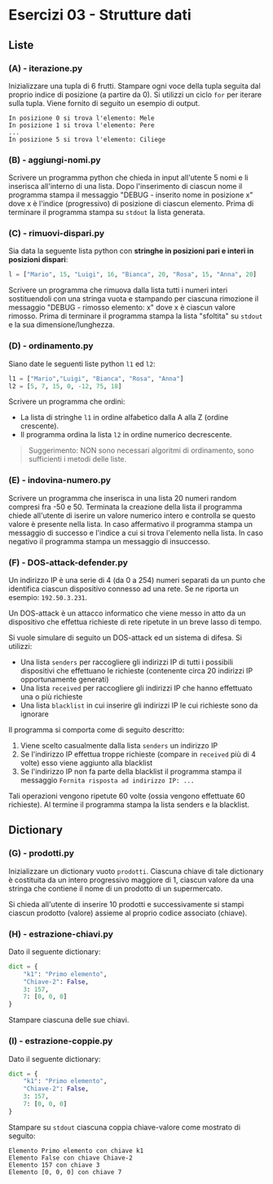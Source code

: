 # Esercizi 03 - Strutture dati

## Liste

### (A) - iterazione.py

Inizializzare una tupla di 6 frutti. Stampare ogni voce della tupla seguita dal proprio indice di posizione (a partire da 0). Si utilizzi un ciclo `for` per iterare sulla tupla. Viene fornito di seguito un esempio di output.

```
In posizione 0 si trova l'elemento: Mele
In posizione 1 si trova l'elemento: Pere
...
In posizione 5 si trova l'elemento: Ciliege
```

### (B) - aggiungi-nomi.py

Scrivere un programma python che chieda in input all'utente 5 nomi e li inserisca all'interno di una lista.
Dopo l'inserimento di ciascun nome il programma stampa il messaggio "DEBUG - inserito nome in posizione x" dove x è l'indice (progressivo) di posizione di ciascun elemento.
Prima di terminare il programma stampa su `stdout` la lista generata.

### (C) - rimuovi-dispari.py

Sia data la seguente lista python con **stringhe in posizioni pari e interi in posizioni dispari**:

```python
l = ["Mario", 15, "Luigi", 16, "Bianca", 20, "Rosa", 15, "Anna", 20]
```

Scrivere un programma che rimuova dalla lista tutti i numeri interi sostituendoli con una stringa vuota e stampando per ciascuna rimozione il messaggio "DEBUG - rimosso elemento: x" dove x è ciascun valore rimosso.
Prima di terminare il programma stampa la lista "sfoltita" su `stdout` e la sua dimensione/lunghezza.

### (D) - ordinamento.py

Siano date le seguenti liste python `l1` ed `l2`:

```python
l1 = ["Mario","Luigi", "Bianca", "Rosa", "Anna"]
l2 = [5, 7, 15, 0, -12, 75, 18]
```

Scrivere un programma che ordini:

* La lista di stringhe `l1` in ordine alfabetico dalla A alla Z (ordine crescente).
* Il programma ordina la lista `l2` in ordine numerico decrescente.

> Suggerimento: NON sono necessari algoritmi di ordinamento, sono sufficienti i metodi delle liste.

### (E) - indovina-numero.py

Scrivere un programma che inserisca in una lista 20 numeri random compresi fra -50 e 50.
Terminata la creazione della lista  il programma chiede all'utente di iserire un valore numerico intero e controlla se questo valore è presente nella lista.
In caso affermativo il programma stampa un messaggio di successo e l'indice a cui si trova l'elemento nella lista. In caso negativo il programma stampa un messaggio di insuccesso.

### (F) - DOS-attack-defender.py

Un indirizzo IP è una serie di 4 (da 0 a 254) numeri separati da un punto che identifica ciascun dispositivo connesso ad una rete.
Se ne riporta un esempio: `192.50.3.231`.

Un DOS-attack è un attacco informatico che viene messo in atto da un dispositivo che effettua richieste di rete ripetute in un breve lasso di tempo.

Si vuole simulare di seguito un DOS-attack ed un sistema di difesa. Si utilizzi:

* Una lista `senders` per raccogliere gli indirizzi IP di tutti i possibili dispositivi che effettuano le richieste (contenente circa 20 indirizzi IP opportunamente generati)
* Una lista `received` per raccogliere gli indirizzi IP che hanno effettuato una o più richieste
* Una lista `blacklist` in cui inserire gli indirizzi IP le cui richieste sono da ignorare

Il programma si comporta come di seguito descritto:

1. Viene scelto casualmente dalla lista `senders` un indirizzo IP
2. Se l'indirizzo IP effettua troppe richieste (compare in `received` più di 4 volte) esso viene aggiunto alla blacklist
3. Se l'indirizzo IP non fa parte della blacklist il programma stampa il messaggio `Fornita risposta ad indirizzo IP: ...`

Tali operazioni vengono ripetute 60 volte (ossia vengono effettuate 60 richieste). Al termine il programma stampa la lista senders e la blacklist.

## Dictionary

### (G) - prodotti.py

Inizializzare un dictionary vuoto `prodotti`. Ciascuna chiave di tale dictionary è costituita da un intero progressivo maggiore di 1,
ciascun valore da una stringa che contiene il nome di un prodotto di un supermercato.

Si chieda all'utente di inserire 10 prodotti e successivamente si stampi ciascun prodotto (valore) assieme al proprio codice associato (chiave).

### (H) - estrazione-chiavi.py

Dato il seguente dictionary:

```python
dict = {
    "k1": "Primo elemento",
    "Chiave-2": False,
    3: 157,
    7: [0, 0, 0] 
}
```

Stampare ciascuna delle sue chiavi.

### (I) - estrazione-coppie.py

Dato il seguente dictionary:

```python
dict = {
    "k1": "Primo elemento",
    "Chiave-2": False,
    3: 157,
    7: [0, 0, 0] 
}
```

Stampare su `stdout` ciascuna coppia chiave-valore come mostrato di seguito:

```
Elemento Primo elemento con chiave k1
Elemento False con chiave Chiave-2
Elemento 157 con chiave 3
Elemento [0, 0, 0] con chiave 7
```